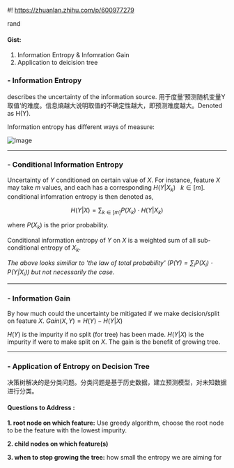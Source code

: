 #! https://zhuanlan.zhihu.com/p/600977279

rand

#### Gist:
1. Information Entropy & Infomration Gain
2. Application to deicision tree

### - Information Entropy
 describes the uncertainty of the information source. 用于度量’预测随机变量Y取值‘的难度。信息熵越大说明取值的不确定性越大，即预测难度越大。Denoted as H(Y).

Information entropy has different ways of measure:

![Image](https://pic4.zhimg.com/80/v2-d5f495bb90c50dd07e89617585c926f7.png)

__________
### - Conditional Information Entropy
Uncertainty of $Y$ conditioned on certain value of $X$. For instance, feature $X$ may take $m$ values, and each has a corresponding $H(Y|X_k) \ \ \ k \in [m]$. conditional infomration entropy is then denoted as,

$$H(Y|X) = \sum_{k \in [m]}P(X_k) \cdot H(Y|X_k)$$

where $P(X_k)$ is the prior probability.

Conditional information entropy of $Y$ on $X$ is a weighted sum of all sub-conditional entropy of $X_k$.

*The above looks similiar to 'the law of total probability' $\left(P(Y) = \sum_i P(X_i) \cdot P(Y|X_i)  \right)$ but not necessarily the case.*
__________


### - Information Gain
By how much could the uncertainty be mitigated if we make decision/split on feature $X$.
$Gain(X, Y) = H(Y) - H(Y|X)$

$H(Y)$ is the impurity if no split (for tree) has been made. $H(Y|X)$ is the impurity if were to make split on $X$. The gain is the benefit of growing tree.

____

### - Application of Entropy on Decision Tree

决策树解决的是分类问题。分类问题是基于历史数据，建立预测模型，对未知数据进行分类。

#### Questions to Address :

**1. root node on which feature:** Use greedy algorithm, choose the root node to be the feature with the lowest impurity.

**2. child nodes on which feature(s)**

**3. when to stop growing the tree:** how small the entropy we are aiming for